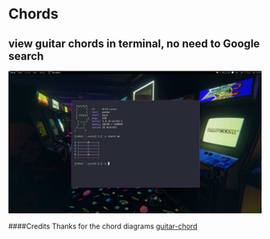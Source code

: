 # Chords
## view guitar chords in terminal, no need to Google search
![Some chords!!](/scrot_chords.png "Some chords")

####Credits
Thanks for the chord diagrams [guitar-chord](https://www.guitar-chord.org/)

